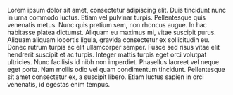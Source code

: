 <!--t S01E01 - Solo en noir et blanc t-->
<!--d  d-->
<!--tag solo,BW tag-->
<!--link https://bit.ly/somelink link-->

Lorem ipsum dolor sit amet, consectetur adipiscing elit. Duis tincidunt nunc in urna commodo luctus. Etiam vel pulvinar turpis. Pellentesque quis venenatis metus. Nunc quis pretium sem, non rhoncus augue. In hac habitasse platea dictumst. Aliquam eu maximus mi, vitae suscipit purus. Aliquam aliquam lobortis ligula, gravida consectetur ex sollicitudin eu. Donec rutrum turpis ac elit ullamcorper semper. Fusce sed risus vitae elit hendrerit suscipit et ac turpis. Integer mattis turpis eget orci volutpat ultricies. Nunc facilisis id nibh non imperdiet. Phasellus laoreet vel neque eget porta. Nam mollis odio vel quam condimentum tincidunt. Pellentesque sit amet consectetur ex, a suscipit libero. Etiam luctus sapien in orci venenatis, id egestas enim tempus.
